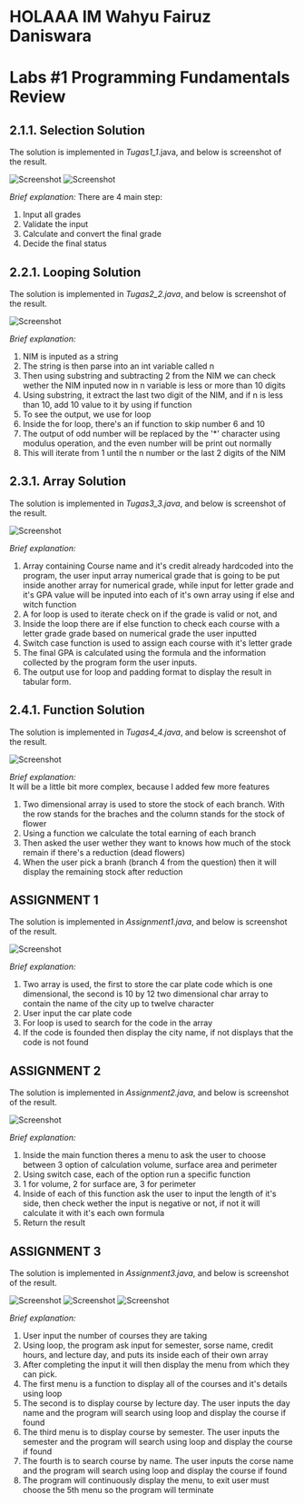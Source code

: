 
# HOLAAA IM Wahyu Fairuz Daniswara

# Labs #1 Programming Fundamentals Review

## 2.1.1. Selection Solution

The solution is implemented in *Tugas1_1*.java, and below is screenshot of the result.

![Screenshot](img/image1.png)
![Screenshot](img/image2.png)

*Brief explanation:* There are 4 main step: 
1. Input all grades
2. Validate the input
3. Calculate and convert the final grade
4. Decide the final status

## 2.2.1. Looping Solution

The solution is implemented in *Tugas2_2.java*, and below is screenshot of the result.

![Screenshot](img/image3.png)

*Brief explanation:*

1. NIM is inputed as a string
2. The string is then parse into an int variable called n
3. Then using substring and subtracting 2 from the NIM we can check wether the NIM inputed now in n variable is less or more than 10 digits
4. Using substring, it extract the last two digit of the NIM, and if n is less than 10, add 10 value to it by using if function
5. To see the output, we use for loop
6. Inside the for loop, there's an if function to skip number 6 and 10
7. The output of odd number will be replaced by the '*' character using modulus operation, and the even number will be print out normally
8. This will iterate from 1 until the n number or the last 2 digits of the NIM

## 2.3.1. Array Solution

The solution is implemented in *Tugas3_3.java*, and below is screenshot of the result.

![Screenshot](img/image4.png)

*Brief explanation:*
1. Array containing Course name and it's credit already hardcoded into the program, the user input array numerical grade that is going to be put inside another array for numerical grade, while input for letter grade and it's GPA value will be inputed into each of it's own array using if else and witch function
2. A for loop is used to iterate check on if the grade is valid or not, and
3. Inside the loop there are if else function to check each course with a letter grade grade based on numerical grade the user inputted
4. Switch case function is used to assign each course with it's letter grade 
5. The final GPA is calculated using the formula and the information collected by the program form the user inputs.
6. The output use for loop and padding format to display the result in tabular form.

## 2.4.1. Function Solution

The solution is implemented in *Tugas4_4.java*, and below is screenshot of the result.

![Screenshot](img/image5.png)

*Brief explanation:*  
It will be a little bit more complex, because I added few more features

1. Two dimensional array is used to store the stock of each branch. With the row stands for the braches and the column stands for the stock of flower
2. Using a function we calculate the total earning of each branch
3. Then asked the user wether they want to knows how much of the stock remain if there's a reduction (dead flowers)
4. When the user pick a branh (branch 4 from the question) then it will display the remaining stock after reduction

##  ASSIGNMENT 1

The solution is implemented in *Assignment1.java*, and below is screenshot of the result.

![Screenshot](img/image6.png)

*Brief explanation:* 

1. Two array is used, the first to store the car plate code which is one dimensional, the second is 10 by 12 two dimensional char array to contain the name of the city up to twelve character
2. User input the car plate code
3. For loop is used to search for the code in the array
4. If the code is founded then display the city name, if not displays that the code is not found

##  ASSIGNMENT 2

The solution is implemented in *Assignment2.java*, and below is screenshot of the result.

![Screenshot](img/image7.png)

*Brief explanation:* 

1. Inside the main function theres a menu to ask the user to choose between 3 option of calculation volume, surface area and perimeter
2. Using switch case, each of the option run a specific function
3. 1 for volume, 2 for surface are, 3 for perimeter
4. Inside of each of this function ask the user to input the length of it's side, then check wether the input is negative or not, if not it will calculate it with it's each own formula
5. Return the result

## ASSIGNMENT 3

The solution is implemented in *Assignment3.java*, and below is screenshot of the result.

![Screenshot](img/image8.png)
![Screenshot](img/image9.png)
![Screenshot](img/image10.png)

*Brief explanation:*

1. User input the number of courses they are taking
2. Using loop, the program ask input for semester, sorse name, credit hours, and lecture day, and puts its inside each of their own array
3. After completing the input it will then display the menu from which they can pick.
4. The first menu is a function to display all of the courses and it's details using loop
5. The second is to display course by lecture day. The user inputs the day name and the program will search using loop and display the course if found
6. The third menu is to display course by semester. The user inputs the semester and the program will search using loop and display the course if found
7. The fourth is to search course by name. The user inputs the corse name and the program will search using loop and display the course if found
8. The program will continuously display the menu, to exit user must choose the 5th menu so the program will terminate